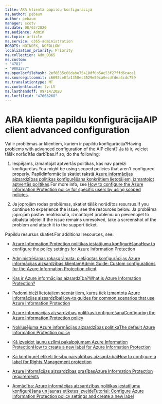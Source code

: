```yaml
---
title: ARA klienta papildu konfigurācija
ms.author: pebaum
author: pebaum
manager: scotv
ms.date: 08/03/2020
ms.audience: Admin
ms.topic: article
ms.service: o365-administration
ROBOTS: NOINDEX, NOFOLLOW
localization_priority: Priority
ms.collection: Adm_O365
ms.custom:
- "4781"
- "9002277"
ms.openlocfilehash: 2ef8535c66dabe75418df0b5ae53f27ffd6caca1
ms.sourcegitcommit: c6692ce0fa1358ec3529e59ca0ecdfdea4cdc759
ms.translationtype: MT
ms.contentlocale: lv-LV
ms.lasthandoff: 09/14/2020
ms.locfileid: "47663268"
---
```

# <a name="aip-client-advanced-configuration"></a><span data-ttu-id="e822c-102">ARA klienta papildu konfigurācija</span><span class="sxs-lookup"><span data-stu-id="e822c-102">AIP client advanced configuration</span></span>

<span data-ttu-id="e822c-103">Vai ir problēmas ar klientiem, kuriem ir papildu konfigurācija?</span><span class="sxs-lookup"><span data-stu-id="e822c-103">Having problems with advanced configuration of the AIP client?</span></span> <span data-ttu-id="e822c-104">Ja tā ir, veiciet tālāk norādītās darbības.</span><span class="sxs-lookup"><span data-stu-id="e822c-104">If so, do the following:</span></span>

1. <span data-ttu-id="e822c-105">Iespējams, izmantojat aptvertās politikas, kas nav pareizi konfigurētas.</span><span class="sxs-lookup"><span data-stu-id="e822c-105">You might be using scoped policies that aren't configured properly.</span></span> <span data-ttu-id="e822c-106">Papildinformāciju skatiet rakstā [Azure informācijas aizsardzības politikas konfigurēšana konkrētiem lietotājiem, izmantojot aptvertās politikas](https://docs.microsoft.com/azure/information-protection/configure-policy-scope).</span><span class="sxs-lookup"><span data-stu-id="e822c-106">For more info, see [How to configure the Azure Information Protection policy for specific users by using scoped policies](https://docs.microsoft.com/azure/information-protection/configure-policy-scope).</span></span>

2. <span data-ttu-id="e822c-107">Ja joprojām rodas problēmas, skatiet tālāk norādītos resursus.</span><span class="sxs-lookup"><span data-stu-id="e822c-107">If you continue to experience the issue, see the resources below.</span></span> <span data-ttu-id="e822c-108">Ja problēma joprojām pastāv neatrisināta, izmantojiet problēmu un pievienojiet to atbalsta biļetei.</span><span class="sxs-lookup"><span data-stu-id="e822c-108">If the issue remains unresolved,  take a screenshot of the problem and attach it to the support ticket.</span></span>

<span data-ttu-id="e822c-109">Papildu resursus skatiet:</span><span class="sxs-lookup"><span data-stu-id="e822c-109">For additional resources, see:</span></span>

- [<span data-ttu-id="e822c-110">Azure Information Protection politikas iestatījumu konfigurēšana</span><span class="sxs-lookup"><span data-stu-id="e822c-110">How to configure the policy settings for Azure Information Protection</span></span>](https://docs.microsoft.com/azure/information-protection/configure-policy-settings)  
    
- [<span data-ttu-id="e822c-111">Administrēšanas rokasgrāmata: pielāgotas konfigurācijas Azure informācijas aizsardzības klientam</span><span class="sxs-lookup"><span data-stu-id="e822c-111">Admin Guide: Custom configurations for the Azure Information Protection client</span></span>](https://docs.microsoft.com/azure/information-protection/rms-client/client-admin-guide-customizations)  
    
- [<span data-ttu-id="e822c-112">Kas ir Azure informācijas aizsardzība?</span><span class="sxs-lookup"><span data-stu-id="e822c-112">What is Azure Information Protection?</span></span>](https://docs.microsoft.com/azure/information-protection/what-is-information-protection)  
    
- [<span data-ttu-id="e822c-113">Padomi bieži lietotajiem scenārijiem, kuros tiek izmantota Azure informācijas aizsardzība</span><span class="sxs-lookup"><span data-stu-id="e822c-113">How-to guides for common scenarios that use Azure Information Protection</span></span>](https://docs.microsoft.com/azure/information-protection/how-to-guides)  
    
- [<span data-ttu-id="e822c-114">Azure informācijas aizsardzības politikas konfigurēšana</span><span class="sxs-lookup"><span data-stu-id="e822c-114">Configuring the Azure Information Protection policy</span></span>](https://docs.microsoft.com/azure/information-protection/deploy-use/configure-policy)  
    
- [<span data-ttu-id="e822c-115">Noklusējuma Azure informācijas aizsardzības politika</span><span class="sxs-lookup"><span data-stu-id="e822c-115">The default Azure Information Protection policy</span></span>](https://docs.microsoft.com/azure/information-protection/deploy-use/configure-policy-default)  
    
- [<span data-ttu-id="e822c-116">Kā izveidot jaunu uzlīmi pakalpojumam Azure Information Protection</span><span class="sxs-lookup"><span data-stu-id="e822c-116">How to create a new label for Azure Information Protection</span></span>](https://docs.microsoft.com/azure/information-protection/deploy-use/configure-policy-new-label)  
    
- [<span data-ttu-id="e822c-117">Kā konfigurēt etiķeti tiesību pārvaldības aizsardzībai</span><span class="sxs-lookup"><span data-stu-id="e822c-117">How to configure a label for Rights Management protection</span></span>](https://docs.microsoft.com/azure/information-protection/deploy-use/configure-policy-protection)  
    
- [<span data-ttu-id="e822c-118">Azure informācijas aizsardzības prasības</span><span class="sxs-lookup"><span data-stu-id="e822c-118">Azure Information Protection requirements</span></span>](https://docs.microsoft.com/azure/information-protection/get-started/requirements)

- [<span data-ttu-id="e822c-119">Apmācība: Azure informācijas aizsardzības politikas iestatījumu konfigurēšana un jaunas etiķetes izveide</span><span class="sxs-lookup"><span data-stu-id="e822c-119">Tutorial: Configure Azure Information Protection policy settings and create a new label</span></span>](https://docs.microsoft.com/azure/information-protection/get-started/infoprotect-quick-start-tutorial)